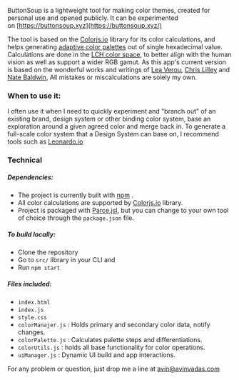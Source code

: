 ButtonSoup is a lightweight tool for making color themes, created for personal use and opened publicly. It can be experimented on [https://buttonsoup.xyz](https://buttonsoup.xyz/)

The tool is based on the [Colorjs.io](https://colorjs.io/) library for its color calculations, and helps generating [adaptive color palettes](https://medium.com/thinking-design/introducing-adaptive-color-palettes-111b5842fc88) out of single hexadecimal value. 
Calculations are done in the [LCH color space](https://lea.verou.me/blog/2020/04/lch-colors-in-css-what-why-and-how/), to better align with the human vision as well as support a wider RGB gamut. 
As this app's current version is based on the wonderful works and writings of [Lea Verou](https://lea.verou.me/), [Chris Lilley](https://svgees.us/) and [Nate Baldwin](https://natebaldw.in/), All mistakes or miscalculations are solely my own.

### When to use it:

I often use it when I need to quickly experiment and "branch out" of an existing brand, design system or other binding color system, base an exploration around a given agreed color and merge back in. 
To generate a full-scale color system that a Design System can base on, I recommend tools such as [Leonardo.io](https://leonardocolor.io/)
### Technical

##### Dependencies:
- The project is currently built with [npm](https://www.npmjs.com/) . 
- All color calculations are supported by [Colorjs.io](https://colorjs.io/) library.
- Project is packaged with [Parce.jsl](https://parceljs.org/), but you can change to your own tool of choice through the `package.json` file.
##### To build locally:
- Clone the repository
- Go to `src/` library in your CLI and 
- Run `npm start`
##### Files included:

- `index.html`
- `index.js` 
- `style.css` 
- `colorManajer.js` : Holds primary and secondary color data, notify changes.
- `colorPalette.js` : Calculates palette steps and differentiations.
- `colorUtils.js` : holds all base functionality for color operations.
- `uiManager.js` : Dynamic UI build and app interactions.


For any problem or question, just drop me a line at [avin@avinvadas.com](mailto:avin@avinvadas.com)